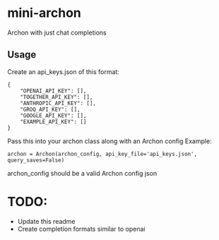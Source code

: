 # mini-archon
Archon with just chat completions

## Usage
Create an api_keys.json of this format:
```
{
    "OPENAI_API_KEY": [],
    "TOGETHER_API_KEY": [],
    "ANTHROPIC_API_KEY": [],
    "GROQ_API_KEY": [],
    "GOOGLE_API_KEY": [],
    "EXAMPLE_API_KEY": []
}
```

Pass this into your archon class along with an Archon config
Example:
```
archon = Archon(archon_config, api_key_file='api_keys.json', query_saves=False)
```
archon_config should be a valid Archon config json

# TODO:
- Update this readme
- Create completion formats similar to openai
